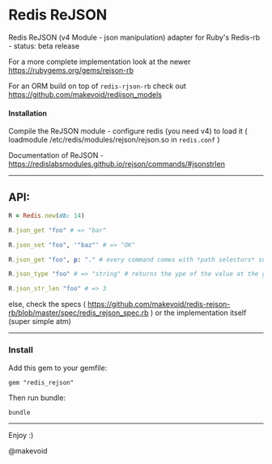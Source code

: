 # Redis ReJSON

Redis ReJSON (v4 Module - json manipulation) adapter for Ruby's Redis-rb - status: beta release

For a more complete implementation look at the newer https://rubygems.org/gems/rejson-rb

For an ORM build on top of `redis-rjson-rb` check out https://github.com/makevoid/redijson_models


#### Installation

Compile the ReJSON module - configure redis (you need v4) to load it ( loadmodule /etc/redis/modules/rejson/rejson.so in `redis.conf` )


Documentation of ReJSON - https://redislabsmodules.github.io/rejson/commands/#jsonstrlen

---

## API:

```rb
R = Redis.new(db: 14)

R.json_get "foo" # => "bar"

R.json_set "foo", '"baz"' # => "OK"

R.json_get "foo", p: "." # every command comes with *path selectors* support (you can traverse json arrays and objects and set child values - . is the root)

R.json_type "foo" # => "string" # returns the ype of the value at the given key

R.json_str_len "foo" # => 3

```

else, check the specs ( https://github.com/makevoid/redis-rejson-rb/blob/master/spec/redis_rejson_spec.rb ) or the implementation itself (super simple atm)

---

### Install

Add this gem to your gemfile:

```
gem "redis_rejson"
```

Then run bundle:

```
bundle
```

---

Enjoy :)

@makevoid
